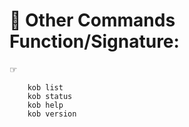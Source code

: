 # &#x1F4D7; Other Commands Function/Signature:        
  
 <span>&#9758;</span>
 
             
        kob list
        kob status        
        kob help     
        kob version     
